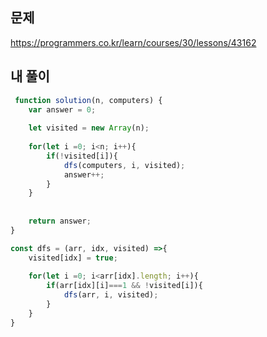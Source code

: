 ## 문제  
https://programmers.co.kr/learn/courses/30/lessons/43162  

## 내 풀이  
 
```javascript
 function solution(n, computers) {
    var answer = 0;
    
    let visited = new Array(n);    
    
    for(let i =0; i<n; i++){
        if(!visited[i]){
            dfs(computers, i, visited);
            answer++;
        }        
    }
    
    
    return answer;
}

const dfs = (arr, idx, visited) =>{
    visited[idx] = true;
    
    for(let i =0; i<arr[idx].length; i++){
        if(arr[idx][i]===1 && !visited[i]){
            dfs(arr, i, visited);
        }
    }
}

```
